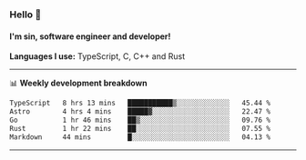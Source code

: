### Hello 👋
#### I'm sin, software engineer and developer!

**Languages I use:** TypeScript, C, C++ and Rust

---
📊 **Weekly development breakdown**

<!--START_SECTION:waka-->

```txt
TypeScript   8 hrs 13 mins   ███████████▒░░░░░░░░░░░░░   45.44 %
Astro        4 hrs 4 mins    █████▓░░░░░░░░░░░░░░░░░░░   22.47 %
Go           1 hr 46 mins    ██▒░░░░░░░░░░░░░░░░░░░░░░   09.76 %
Rust         1 hr 22 mins    ██░░░░░░░░░░░░░░░░░░░░░░░   07.55 %
Markdown     44 mins         █░░░░░░░░░░░░░░░░░░░░░░░░   04.13 %
```

<!--END_SECTION:waka-->

---
